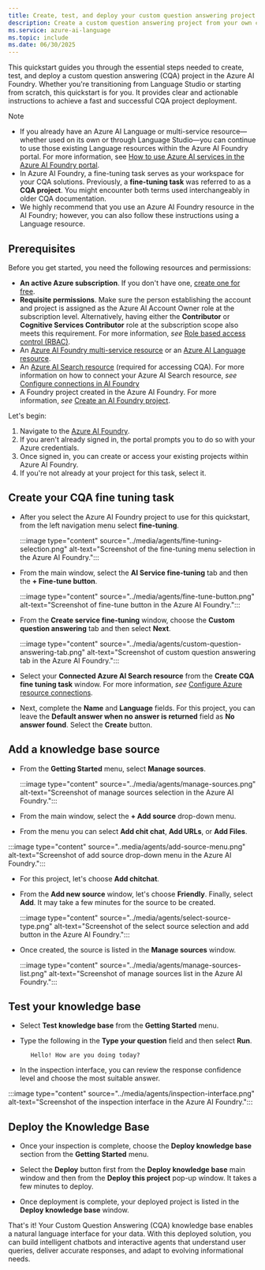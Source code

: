 ```yaml
---
title: Create, test, and deploy your custom question answering project in Azure AI Foundry
description: Create a custom question answering project from your own content, such as FAQs or product manuals. This article includes an example of creating a custom question answering project from a simple FAQ webpage, to answer questions.
ms.service: azure-ai-language
ms.topic: include
ms.date: 06/30/2025
---
```


This quickstart guides you through the essential steps needed to create, test, and deploy a custom question answering (CQA) project in the Azure AI Foundry. Whether you're transitioning from Language Studio or starting from scratch, this quickstart is for you. It provides clear and actionable instructions to achieve a fast and successful CQA project deployment.

> [!NOTE]
>
> * If you already have an Azure AI Language or multi-service resource—whether used on its own or through Language Studio—you can continue to use those existing Language resources within the Azure AI Foundry portal. For more information, see [How to use Azure AI services in the Azure AI Foundry portal](../../../../ai-services/connect-services-ai-foundry-portal.md).
> * In Azure AI Foundry, a fine-tuning task serves as your workspace for your CQA solutions. Previously, a **fine-tuning task** was referred to as a **CQA project**. You might encounter both terms used interchangeably in older CQA documentation.
> * We highly recommend that you use an Azure AI Foundry resource in the AI Foundry; however, you can also follow these instructions using a Language resource.
>

## Prerequisites

Before you get started, you need the following resources and permissions:

* **An active Azure subscription**. If you don't have one, [create one for free](https://azure.microsoft.com/free/cognitive-services).
* **Requisite permissions**. Make sure the person establishing the account and project is assigned as the Azure AI Account Owner role at the subscription level. Alternatively, having either the **Contributor** or **Cognitive Services Contributor** role at the subscription scope also meets this requirement. For more information, *see* [Role based access control (RBAC)](../../../openai/how-to/role-based-access-control.md#cognitive-services-contributor).
*   An [Azure AI Foundry multi-service resource](../../../multi-service-resource.md) or an [Azure AI Language resource](https://portal.azure.com/?Microsoft_Azure_PIMCommon=true#create/Microsoft.CognitiveServicesTextAnalytics).
*   An [Azure AI Search resource](https://portal.azure.com/?Microsoft_Azure_PIMCommon=true#create/Microsoft.Search) (required for accessing CQA). For more information on how to connect your Azure AI Search resource, *see* [Configure connections in AI Foundry](../../conversational-language-understanding/how-to/configure-azure-resources.md#step-2-configure-connections-in-ai-foundry)
* A Foundry project created in the Azure AI Foundry. For more information, *see* [Create an AI Foundry project](/azure/ai-foundry/how-to/create-projects).

Let's begin:

1. Navigate to the [Azure AI Foundry](https://ai.azure.com/).
1. If you aren't already signed in, the portal prompts you to do so with your Azure credentials.
1. Once signed in, you can create or access your existing projects within Azure AI Foundry.
1. If you're not already at your project for this task, select it.

## Create your CQA fine tuning task

* After you select the Azure AI Foundry project to use for this quickstart, from the left navigation menu select **fine-tuning**.

   :::image type="content" source="../media/agents/fine-tuning-selection.png" alt-text="Screenshot of the fine-tuning menu selection in the Azure AI Foundry.":::

*  From the main window, select the **AI Service fine-tuning** tab and then the **+ Fine-tune button**.

    :::image type="content" source="../media/agents/fine-tune-button.png" alt-text="Screenshot of fine-tune button in the Azure AI Foundry.":::

* From the **Create service fine-tuning** window, choose the **Custom question answering** tab and then select **Next**.

    :::image type="content" source="../media/agents/custom-question-answering-tab.png" alt-text="Screenshot of custom question answering tab in the Azure AI Foundry.":::

*  Select your **Connected Azure AI Search resource** from the **Create CQA fine tuning task** window. For more information, *see* [Configure Azure resource connections](../../conversational-language-understanding/how-to/configure-azure-resources.md#step-2-configure-connections-in-ai-foundry).

* Next, complete the **Name** and **Language** fields. For this project, you can leave the **Default answer when no answer is returned** field as **No answer found**. Select the **Create** button.

## Add a knowledge base source

*  From the **Getting Started** menu, select **Manage sources**.

   :::image type="content" source="../media/agents/manage-sources.png" alt-text="Screenshot of manage sources selection in the Azure AI Foundry.":::

* From the main window, select the **+ Add source** drop-down menu.

*  From the menu you can select **Add chit chat**, **Add URLs**, or **Add Files**.

  :::image type="content" source="..media/agents/add-source-menu.png" alt-text="Screenshot of add source drop-down menu in the Azure AI Foundry.":::

* For this project, let's choose **Add chitchat**.

*  From the **Add new source** window, let's choose **Friendly**. Finally, select **Add**. It may take a few minutes for the source to be created.

   :::image type="content" source="../media/agents/select-source-type.png" alt-text="Screenshot of the select source selection and add button in the Azure AI Foundry.":::


*  Once created, the source is listed in the **Manage sources** window.

   :::image type="content" source="../media/agents/manage-sources-list.png" alt-text="Screenshot of manage sources list in the Azure AI Foundry.":::


## Test your knowledge base

* Select **Test knowledge base** from the **Getting Started** menu.

*  Type the following in the **Type your question** field and then select **Run**.

   ```text
      Hello! How are you doing today?

   ```

* In the inspection interface, you can review the response confidence level and choose the most suitable answer.

:::image type="content" source="../media/agents/inspection-interface.png" alt-text="Screenshot of the inspection interface in the Azure AI Foundry.":::


## Deploy the Knowledge Base

*  Once your inspection is complete, choose the **Deploy knowledge base** section from the **Getting Started** menu.

* Select the **Deploy** button first from the **Deploy knowledge base** main window and then from the **Deploy this project** pop-up window. It takes a few minutes to deploy.

* Once deployment is complete, your deployed project is listed in the **Deploy knowledge base** window.

That's it! Your Custom Question Answering (CQA) knowledge base enables a natural language interface for your data. With this deployed solution, you can build intelligent chatbots and interactive agents that understand user queries, deliver accurate responses, and adapt to evolving informational needs.



